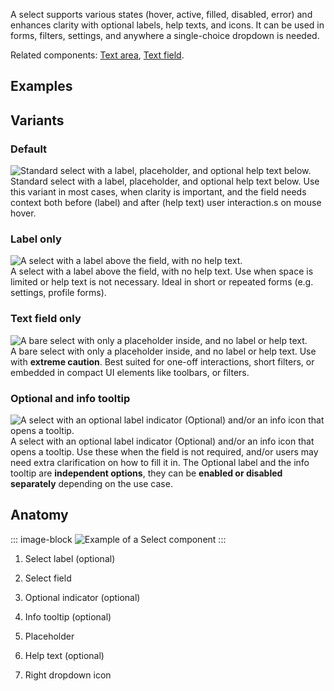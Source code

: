 A select supports various states (hover, active, filled, disabled, error) and enhances clarity with optional labels, help texts, and icons. It can be used in forms, filters, settings, and anywhere a single-choice dropdown is needed.

Related components: [Text area](../textarea/index.md), [Text field](../textfield/index.md).

## Examples
<ThemeSwitcher />
<select-example />

## Variants 

### Default

<div class="grid grid-cols-2 gap-24 py-16">
  <div>
    <img src="/components/select/overview-variant-default.svg" alt="Standard select with a label, placeholder, and optional help text below." />
  </div>

  <div>
  Standard select with a label, placeholder, and optional help text below. Use this variant in most cases, when clarity is important, and the field needs context both before (label) and after (help text) user interaction.s on mouse hover.
  </div>
</div>

### Label only

<div class="grid grid-cols-2 gap-24 py-16">
  <div>
    <img src="/components/select/overview-variant-labelonly.svg" alt="A select with a label above the field, with no help text." />
  </div>

  <div>
  A select with a label above the field, with no help text. Use when space is limited or help text is not necessary. Ideal in short or repeated forms (e.g. settings, profile forms).
  </div>
</div>

### Text field only

<div class="grid grid-cols-2 gap-24 py-16">
  <div>
    <img src="/components/select/overview-variant-fieldonly.svg" alt="A bare select with only a placeholder inside, and no label or help text." />
  </div>

  <div>
  A bare select with only a placeholder inside, and no label or help text. Use with 
  <strong>extreme caution</strong>. Best suited for one-off interactions, short filters, or embedded in compact UI elements like toolbars, or filters.
  </div>
</div>

### Optional and info tooltip

<div class="grid grid-cols-2 gap-24 py-16">
  <div>
    <img src="/components/select/overview-variant-optional.svg" alt="A select with an optional label indicator (Optional) and/or an info icon that opens a tooltip." />
  </div>

  <div>
  A select with an optional label indicator (Optional) and/or an info icon that opens a tooltip. Use these when the field is not required, and/or users may need extra clarification on how to fill it in. The Optional label and the info tooltip are
  <strong>independent options</strong>, they can be
  <strong>enabled or disabled separately</strong> depending on the use case.
  </div>
</div>


## Anatomy

::: image-block
![Example of a Select component](/components/select/overview-anatomy.svg)
:::

1. Select label (optional)

2. Select field

3. Optional indicator (optional)

4. Info tooltip (optional)

5. Placeholder

6. Help text (optional)

7. Right dropdown icon
